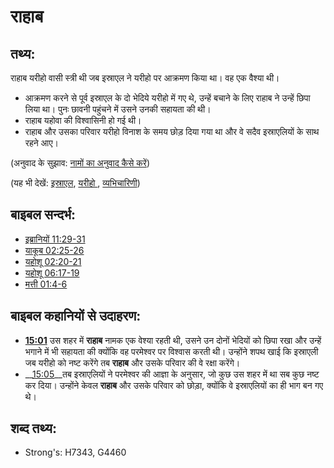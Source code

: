 # राहाब #

## तथ्य: ##

राहाब यरीहो वासी स्त्री थी जब इस्राएल ने यरीहो पर आक्रमण किया था। वह एक वैश्या थी।

* आक्रमण करने से पूर्व इस्राएल के दो भेदिये यरीहो में गए थे, उन्हें बचाने के लिए राहाब ने उन्हें छिपा लिया था। पुनः छावनी पहुंचने में उसने उनकी सहायता की थी।
* राहाब यहोवा की विश्वासिनी हो गई थी।
* राहाब और उसका परिवार यरीहो विनाश के समय छोड़ दिया गया था और वे सदैव इस्राएलियों के साथ रहने आए।

(अनुवाद के सुझाव: [नामों का अनुवाद कैसे करें](rc://en/ta/man/translate/translate-names))

(यह भी देखें: [इस्राएल](../kt/israel.md), [यरीहो ](../names/jericho.md), [व्यभिचारिणी](../other/prostitute.md))

## बाइबल सन्दर्भ: ##

* [इब्रानियों 11:29-31](rc://en/tn/help/heb/11/29)
* [याकूब 02:25-26](rc://en/tn/help/jas/02/25)
* [यहोशू 02:20-21](rc://en/tn/help/jos/02/20)
* [यहोशू 06:17-19](rc://en/tn/help/jos/06/17)
* [मत्ती 01:4-6](rc://en/tn/help/mat/01/04)

## बाइबल कहानियों से उदाहरण: ##

* __[15:01](rc://en/tn/help/obs/15/01)__ उस शहर में __राहाब__ नामक एक वेश्या रहती थी, उसने उन दोनों भेदियों को छिपा रखा और उन्हें भगाने में भी सहायता की क्योंकि वह परमेश्वर पर विश्वास करती थी। उन्होंने शपथ खाई कि इस्राएली जब यरीहो को नष्ट करेंगे तब __राहाब__ और उसके परिवार की वे रक्षा करेंगे। 
* __[15:05](rc://en/tn/help/obs/15/05)__तब इस्राएलियों ने परमेश्वर की आज्ञा के अनुसार, जो कुछ उस शहर में था सब कुछ नष्ट कर दिया। उन्होंने केवल __राहाब__ और उसके परिवार को छोड़ा, क्योंकि वे इस्राएलियों का ही भाग बन गए थे। 

## शब्द तथ्य: ##

* Strong's: H7343, G4460
